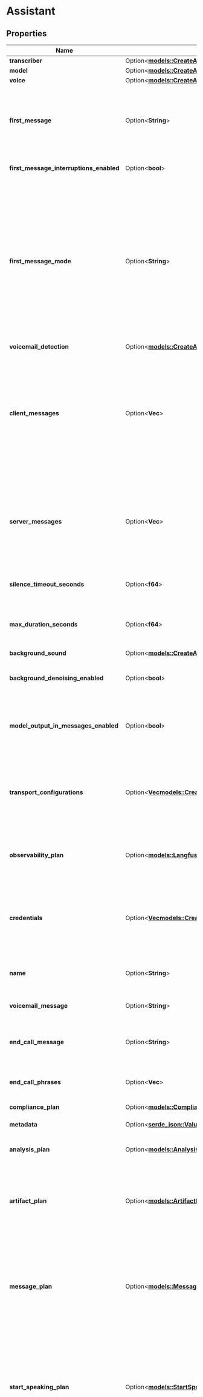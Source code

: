# Assistant

## Properties

Name | Type | Description | Notes
------------ | ------------- | ------------- | -------------
**transcriber** | Option<[**models::CreateAssistantDtoTranscriber**](CreateAssistantDTO_transcriber.md)> |  | [optional]
**model** | Option<[**models::CreateAssistantDtoModel**](CreateAssistantDTO_model.md)> |  | [optional]
**voice** | Option<[**models::CreateAssistantDtoVoice**](CreateAssistantDTO_voice.md)> |  | [optional]
**first_message** | Option<**String**> | This is the first message that the assistant will say. This can also be a URL to a containerized audio file (mp3, wav, etc.).  If unspecified, assistant will wait for user to speak and use the model to respond once they speak. | [optional]
**first_message_interruptions_enabled** | Option<**bool**> |  | [optional][default to false]
**first_message_mode** | Option<**String**> | This is the mode for the first message. Default is 'assistant-speaks-first'.  Use: - 'assistant-speaks-first' to have the assistant speak first. - 'assistant-waits-for-user' to have the assistant wait for the user to speak first. - 'assistant-speaks-first-with-model-generated-message' to have the assistant speak first with a message generated by the model based on the conversation state. (`assistant.model.messages` at call start, `call.messages` at squad transfer points).  @default 'assistant-speaks-first' | [optional]
**voicemail_detection** | Option<[**models::CreateAssistantDtoVoicemailDetection**](CreateAssistantDTO_voicemailDetection.md)> |  | [optional]
**client_messages** | Option<**Vec<String>**> | These are the messages that will be sent to your Client SDKs. Default is conversation-update,function-call,hang,model-output,speech-update,status-update,transfer-update,transcript,tool-calls,user-interrupted,voice-input,workflow.node.started. You can check the shape of the messages in ClientMessage schema. | [optional]
**server_messages** | Option<**Vec<String>**> | These are the messages that will be sent to your Server URL. Default is conversation-update,end-of-call-report,function-call,hang,speech-update,status-update,tool-calls,transfer-destination-request,user-interrupted. You can check the shape of the messages in ServerMessage schema. | [optional]
**silence_timeout_seconds** | Option<**f64**> | How many seconds of silence to wait before ending the call. Defaults to 30.  @default 30 | [optional]
**max_duration_seconds** | Option<**f64**> | This is the maximum number of seconds that the call will last. When the call reaches this duration, it will be ended.  @default 600 (10 minutes) | [optional]
**background_sound** | Option<[**models::CreateAssistantDtoBackgroundSound**](CreateAssistantDTO_backgroundSound.md)> |  | [optional]
**background_denoising_enabled** | Option<**bool**> | This enables filtering of noise and background speech while the user is talking.  Default `false` while in beta.  @default false | [optional]
**model_output_in_messages_enabled** | Option<**bool**> | This determines whether the model's output is used in conversation history rather than the transcription of assistant's speech.  Default `false` while in beta.  @default false | [optional]
**transport_configurations** | Option<[**Vec<models::CreateAssistantDtoTransportConfigurationsInner>**](CreateAssistantDTO_transportConfigurations_inner.md)> | These are the configurations to be passed to the transport providers of assistant's calls, like Twilio. You can store multiple configurations for different transport providers. For a call, only the configuration matching the call transport provider is used. | [optional]
**observability_plan** | Option<[**models::LangfuseObservabilityPlan**](LangfuseObservabilityPlan.md)> | This is the plan for observability configuration of assistant's calls. Currently supports Langfuse for tracing and monitoring. | [optional]
**credentials** | Option<[**Vec<models::CreateAssistantDtoCredentialsInner>**](CreateAssistantDTO_credentials_inner.md)> | These are dynamic credentials that will be used for the assistant calls. By default, all the credentials are available for use in the call but you can supplement an additional credentials using this. Dynamic credentials override existing credentials. | [optional]
**name** | Option<**String**> | This is the name of the assistant.  This is required when you want to transfer between assistants in a call. | [optional]
**voicemail_message** | Option<**String**> | This is the message that the assistant will say if the call is forwarded to voicemail.  If unspecified, it will hang up. | [optional]
**end_call_message** | Option<**String**> | This is the message that the assistant will say if it ends the call.  If unspecified, it will hang up without saying anything. | [optional]
**end_call_phrases** | Option<**Vec<String>**> | This list contains phrases that, if spoken by the assistant, will trigger the call to be hung up. Case insensitive. | [optional]
**compliance_plan** | Option<[**models::CompliancePlan**](CompliancePlan.md)> |  | [optional]
**metadata** | Option<[**serde_json::Value**](.md)> | This is for metadata you want to store on the assistant. | [optional]
**analysis_plan** | Option<[**models::AnalysisPlan**](AnalysisPlan.md)> | This is the plan for analysis of assistant's calls. Stored in `call.analysis`. | [optional]
**artifact_plan** | Option<[**models::ArtifactPlan**](ArtifactPlan.md)> | This is the plan for artifacts generated during assistant's calls. Stored in `call.artifact`.  Note: `recordingEnabled` is currently at the root level. It will be moved to `artifactPlan` in the future, but will remain backwards compatible. | [optional]
**message_plan** | Option<[**models::MessagePlan**](MessagePlan.md)> | This is the plan for static predefined messages that can be spoken by the assistant during the call, like `idleMessages`.  Note: `firstMessage`, `voicemailMessage`, and `endCallMessage` are currently at the root level. They will be moved to `messagePlan` in the future, but will remain backwards compatible. | [optional]
**start_speaking_plan** | Option<[**models::StartSpeakingPlan**](StartSpeakingPlan.md)> | This is the plan for when the assistant should start talking.  You should configure this if you're running into these issues: - The assistant is too slow to start talking after the customer is done speaking. - The assistant is too fast to start talking after the customer is done speaking. - The assistant is so fast that it's actually interrupting the customer. | [optional]
**stop_speaking_plan** | Option<[**models::StopSpeakingPlan**](StopSpeakingPlan.md)> | This is the plan for when assistant should stop talking on customer interruption.  You should configure this if you're running into these issues: - The assistant is too slow to recognize customer's interruption. - The assistant is too fast to recognize customer's interruption. - The assistant is getting interrupted by phrases that are just acknowledgments. - The assistant is getting interrupted by background noises. - The assistant is not properly stopping -- it starts talking right after getting interrupted. | [optional]
**monitor_plan** | Option<[**models::MonitorPlan**](MonitorPlan.md)> | This is the plan for real-time monitoring of the assistant's calls.  Usage: - To enable live listening of the assistant's calls, set `monitorPlan.listenEnabled` to `true`. - To enable live control of the assistant's calls, set `monitorPlan.controlEnabled` to `true`.  Note, `serverMessages`, `clientMessages`, `serverUrl` and `serverUrlSecret` are currently at the root level but will be moved to `monitorPlan` in the future. Will remain backwards compatible | [optional]
**credential_ids** | Option<**Vec<String>**> | These are the credentials that will be used for the assistant calls. By default, all the credentials are available for use in the call but you can provide a subset using this. | [optional]
**server** | Option<[**models::Server**](Server.md)> | This is where Vapi will send webhooks. You can find all webhooks available along with their shape in ServerMessage schema.  The order of precedence is:  1. assistant.server.url 2. phoneNumber.serverUrl 3. org.serverUrl | [optional]
**hooks** | Option<[**Vec<models::AssistantHooks>**](AssistantHooks.md)> | This is a set of actions that will be performed on certain events. | [optional]
**keypad_input_plan** | Option<[**models::KeypadInputPlan**](KeypadInputPlan.md)> |  | [optional]
**id** | **String** | This is the unique identifier for the assistant. | 
**org_id** | **String** | This is the unique identifier for the org that this assistant belongs to. | 
**created_at** | **String** | This is the ISO 8601 date-time string of when the assistant was created. | 
**updated_at** | **String** | This is the ISO 8601 date-time string of when the assistant was last updated. | 

[[Back to Model list]](../README.md#documentation-for-models) [[Back to API list]](../README.md#documentation-for-api-endpoints) [[Back to README]](../README.md)


